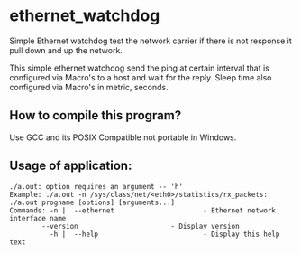 # ethernet_watchdog
Simple Ethernet watchdog test the network carrier if there is not response it pull down and up the network.

This simple ethernet watchdog send the ping at certain interval that is configured via Macro's to a host and wait for the reply.
Sleep time also configured via Macro's in metric, seconds.

How to compile this program?
----------------------------

Use GCC and its POSIX Compatible not portable in Windows.

Usage of application:
---------------------
```
./a.out: option requires an argument -- 'h'
Example: ./a.out -n /sys/class/net/<eth0>/statistics/rx_packets: ./a.out progname [options] [arguments...]
Commands: -n |	--ethernet                      - Ethernet network interface name
		--version                       - Display version
          -h |	--help                          - Display this help text
```
